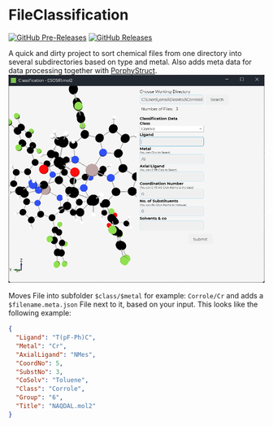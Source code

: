 # FileClassification


[![GitHub Pre-Releases](https://img.shields.io/github/downloads-pre/JensKrumsieck/FileClassification/latest/total)](https://github.com/JensKrumsieck/FileClassification/releases/latest)
[![GitHub Releases](https://img.shields.io/github/downloads-pre/JensKrumsieck/FileClassification/total)](https://github.com/JensKrumsieck/FileClassification/releases/latest)


A quick and dirty project to sort chemical files from one directory into several subdirectories based on type and metal. Also adds meta data for data processing together with [PorphyStruct](https://github.com/jenskrumsieck/porphystruct).
![](./.github/screenshot.png)

Moves File into subfolder ``$class/$metal`` for example: ``Corrole/Cr`` and adds a ``$filename.meta.json`` File next to it, based on your input. This looks like the following example:

```json
{
  "Ligand": "T(pF-Ph)C",
  "Metal": "Cr",
  "AxialLigand": "NMes",
  "CoordNo": 5,
  "SubstNo": 3,
  "CoSolv": "Toluene",
  "Class": "Corrole",
  "Group": "6",
  "Title": "NAQDAL.mol2"
}
```
